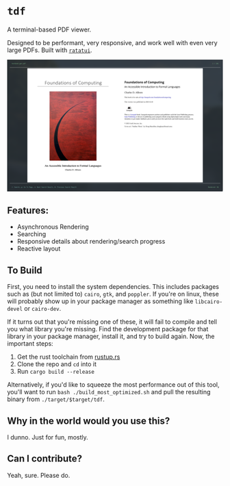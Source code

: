 # `tdf`

A terminal-based PDF viewer.

Designed to be performant, very responsive, and work well with even very large PDFs. Built with [`ratatui`](https://github.com/ratatui-org/ratatui).

![What it looks like](./example_scrt.png)

## Features:
- Asynchronous Rendering
- Searching
- Responsive details about rendering/search progress
- Reactive layout

## To Build
First, you need to install the system dependencies. This includes packages such as (but not limited to) `cairo`, `gtk`, and `poppler`. If you're on linux, these will probably show up in your package manager as something like `libcairo-devel` or `cairo-dev`.

If it turns out that you're missing one of these, it will fail to compile and tell you what library you're missing. Find the development package for that library in your package manager, install it, and try to build again. Now, the important steps:

1. Get the rust toolchain from [rustup.rs](https://rustup.rs)
2. Clone the repo and `cd` into it
3. Run `cargo build --release`

Alternatively, if you'd like to squeeze the most performance out of this tool, you'll want to run `bash ./build_most_optimized.sh` and pull the resulting binary from `./target/$target/tdf`.

## Why in the world would you use this?

I dunno. Just for fun, mostly.

## Can I contribute?

Yeah, sure. Please do.
